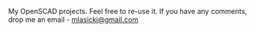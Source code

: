 My OpenSCAD projects. Feel free to re-use it. If you have any comments, drop me an email - mlasicki@gmail.com
